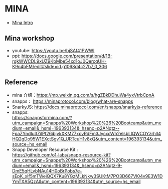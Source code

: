 # MINA

- [Mina Intro](./docs/mina.md)

## Mina workshop

- youtube: <https://youtu.be/bjSAf41PWWI>
- ppt: <https://docs.google.com/presentation/d/1B-rgkWWCDL9xUZ9KbMbe54xd1oJ0QercqUH-K9n4bFM/edit#slide=id.g1068d4c27b7_0_306>

## Reference

- mina 介绍：<https://mp.weixin.qq.com/s/hgZBkDDhuWa4yxVtrbCpnA>
- snapps： <https://minaprotocol.com/blog/what-are-snapps>
- SnarkyJS: <https://docs.minaprotocol.com/en/snapps/snarkyjs-reference>
- snapps:  
  <https://snappsformina.com/?utm_campaign=Snapps%20Workshop%20%26%20Bootcamp&utm_medium=email&_hsmi=196393134&_hsenc=p2ANqtz--FpaZYndIu3ZilPt26ibjvkXKM77xpyRdFm3JycxcWh2elsbLlQWCOYzrhlI4HQ2gDo95W1EXctSgv1Q_URTcuH1v8xQ&utm_content=196393134&utm_source=hs_email>
- Snapp Developer Resource Kit :  
  <https://github.com/o1-labs/snapp-resource-kit?utm_campaign=Snapps%20Workshop%20%26%20Bootcamp&utm_medium=email&_hsmi=196393134&_hsenc=p2ANqtz-9-DmE5qHLvbNAu14H0oBrPobs7e-sEpK_xIf5mTWeiQQX7Ku8YGzMLkNkw3SUKtM7PO3D667Vl04v9E3W1DYmTXA5QzA&utm_content=196393134&utm_source=hs_email>
